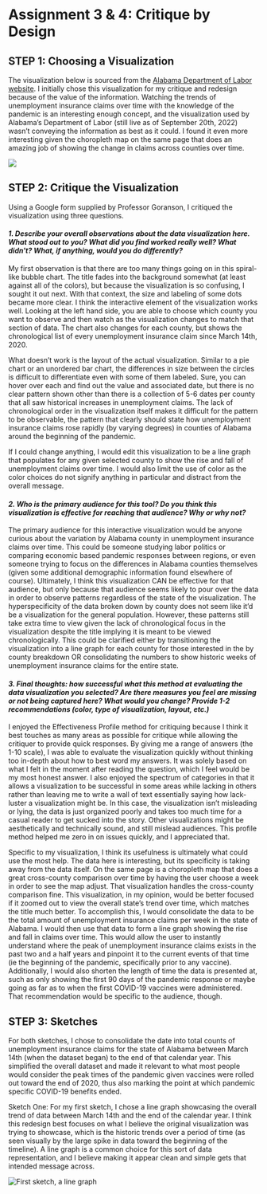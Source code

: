 # Assignment 3 & 4: Critique by Design

## STEP 1: Choosing a Visualization

The visualization below is sourced from the [Alabama Department of Labor website](https://www2.labor.alabama.gov/Laus/InitialClaimsTab.aspx). I initially chose this visualization for my critique and redesign because of the value of the information. Watching the trends of unemployment insurance claims over time with the knowledge of the pandemic is an interesting enough concept, and the visualization used by Alabama’s Department of Labor (still live as of September 20th, 2022) wasn’t conveying the information as best as it could. I found it even more interesting given the choropleth map on the same page that does an amazing job of showing the change in claims across counties over time. 

<div class='tableauPlaceholder' id='viz1663722500042' style='position: relative'><noscript><a href='https:&#47;&#47;www2.labor.alabama.gov&#47;'><img alt=' ' src='https:&#47;&#47;public.tableau.com&#47;static&#47;images&#47;AL&#47;ALInitialClaims_16039749611040&#47;Historical&#47;1_rss.png' style='border: none' /></a></noscript><object class='tableauViz'  style='display:none;'><param name='host_url' value='https%3A%2F%2Fpublic.tableau.com%2F' /> <param name='embed_code_version' value='3' /> <param name='site_root' value='' /><param name='name' value='ALInitialClaims_16039749611040&#47;Historical' /><param name='tabs' value='yes' /><param name='toolbar' value='yes' /><param name='static_image' value='https:&#47;&#47;public.tableau.com&#47;static&#47;images&#47;AL&#47;ALInitialClaims_16039749611040&#47;Historical&#47;1.png' /> <param name='animate_transition' value='yes' /><param name='display_static_image' value='yes' /><param name='display_spinner' value='yes' /><param name='display_overlay' value='yes' /><param name='display_count' value='yes' /><param name='language' value='en' /><param name='filter' value='publish=yes' /></object></div>                
<script type='text/javascript'>                    
  var divElement = document.getElementById('viz1663722500042');                    
  var vizElement = divElement.getElementsByTagName('object')[0];                    
  if ( divElement.offsetWidth > 800 ) { vizElement.style.width='1000px';vizElement.style.height='1050px';} else if ( divElement.offsetWidth > 500 ) { vizElement.style.width='1000px';vizElement.style.height='1050px';} else { vizElement.style.width='100%';vizElement.style.height='950px';}                     
  var scriptElement = document.createElement('script');                    
  scriptElement.src = 'https://public.tableau.com/javascripts/api/viz_v1.js';                    
  vizElement.parentNode.insertBefore(scriptElement, vizElement);                
</script>

## STEP 2: Critique the Visualization

Using a Google form supplied by Professor Goranson, I critiqued the visualization using three questions.

#### *1. Describe your overall observations about the data visualization here.  What stood out to you?  What did you find worked really well?  What didn't?  What, if anything, would you do differently?*

My first observation is that there are too many things going on in this spiral-like bubble chart. The title fades into the background somewhat (at least against all of the colors), but because the visualization is so confusing, I sought it out next. With that context, the size and labeling of some dots became more clear. I think the interactive element of the visualization works well. Looking at the left hand side, you are able to choose which county you want to observe and then watch as the visualization changes to match that section of data. The chart also changes for each county, but shows the chronological list of every unemployment insurance claim since March 14th, 2020. 

What doesn’t work is the layout of the actual visualization. Similar to a pie chart or an unordered bar chart, the differences in size between the circles is difficult to differentiate even with some of them labeled. Sure, you can hover over each and find out the value and associated date, but there is no clear pattern shown other than there is a collection of 5-6 dates per county that all saw historical increases in unemployment claims. The lack of chronological order in the visualization itself makes it difficult for the pattern to be observable, the pattern that clearly should state how unemployment insurance claims rose rapidly (by varying degrees) in counties of Alabama around the beginning of the pandemic. 

If I could change anything, I would edit this visualization to be a line graph that populates for any given selected county to show the rise and fall of unemployment claims over time. I would also limit the use of color as the color choices do not signify anything in particular and distract from the overall message. 

#### *2. Who is the primary audience for this tool?  Do you think this visualization is effective for reaching that audience?  Why or why not?*

The primary audience for this interactive visualization would be anyone curious about the variation by Alabama county in unemployment insurance claims over time. This could be someone studying labor politics or comparing economic based pandemic responses between regions, or even someone trying to focus on the differences in Alabama counties themselves (given some additional demographic information found elsewhere of course). Ultimately, I think this visualization CAN be effective for that audience, but only because that audience seems likely to pour over the data in order to observe patterns regardless of the state of the visualization. The hyperspecificity of the data broken down by county does not seem like it’d be a visualization for the general population. However, these patterns still take extra time to view given the lack of chronological focus in the visualization despite the title implying it is meant to be viewed chronologically. This could be clarified either by transitioning the visualization into a line graph for each county for those interested in the by county breakdown OR consolidating the numbers to show historic weeks of unemployment insurance claims for the entire state. 

#### *3. Final thoughts: how successful what this method at evaluating the data visualization you selected? Are there measures you feel are missing or not being captured here?  What would you change?  Provide 1-2 recommendations (color, type of visualization, layout, etc.)*

I enjoyed the Effectiveness Profile method for critiquing because I think it best touches as many areas as possible for critique while allowing the critiquer to provide quick responses. By giving me a range of answers (the 1-10 scale), I was able to evaluate the visualization quickly without thinking too in-depth about how to best word my answers. It was solely based on what I felt in the moment after reading the question, which I feel would be my most honest answer. I also enjoyed the spectrum of categories in that it allows a visualization to be successful in some areas while lacking in others rather than leaving me to write a wall of text essentially saying how lack-luster a visualization might be. In this case, the visualization isn’t misleading or lying, the data is just organized poorly and takes too much time for a casual reader to get sucked into the story. Other visualizations might be aesthetically and technically sound, and still mislead audiences. This profile method helped me zero in on issues quickly, and I appreciated that.

Specific to my visualization, I think its usefulness is ultimately what could use the most help. The data here is interesting, but its specificity is taking away from the data itself. On the same page is a choropleth map that does a great cross-county comparison over time by having the user choose a week in order to see the map adjust. That visualization handles the cross-county comparison fine. This visualization, in my opinion, would be better focused if it zoomed out to view the overall state’s trend over time, which matches the title much better. To accomplish this, I would consolidate the data to be the total amount of unemployment insurance claims per week in the state of Alabama. I would then use that data to form a line graph showing the rise and fall in claims over time. This would allow the user to instantly understand where the peak of unemployment insurance claims exists in the past two and a half years and pinpoint it to the current events of that time (ie the beginning of the pandemic, specifically prior to any vaccine). Additionally, I would also shorten the length of time the data is presented at, such as only showing the first 90 days of the pandemic response or maybe going as far as to when the first COVID-19 vaccines were administered. That recommendation would be specific to the audience, though. 

## STEP 3: Sketches

For both sketches, I chose to consolidate the date into total counts of unemployment insurance claims for the state of Alabama between March 14th (when the dataset began) to the end of that calendar year. This simplified the overall dataset and made it relevant to what most people would consider the peak times of the pandemic given vaccines were rolled out toward the end of 2020, thus also marking the point at which pandemic specific COVID-19 benefits ended.

Sketch One: For my first sketch, I chose a line graph showcasing the overall trend of data between March 14th and the end of the calendar year. I think this redesign best focuses on what I believe the original visualization was trying to showcase, which is the historic trends over a period of time (as seen visually by the large spike in data toward the beginning of the timeline). A line graph is a common choice for this sort of data representation, and I believe making it appear clean and simple gets that intended message across.

![First sketch, a line graph](https://lh5.googleusercontent.com/8Wt3hQbf_n675y2KoVMvyeRyif-rjqNjMrzsmcsLHB6-qpAv1PYzvzNCLcpdMdXXWIXeh2S6L3zWG-5UtS6MtR4Tw09a5fJaY88ZprZTt9KtiU8FCkKH7_-SyL2EvNYauZpy87UT0WeWzY_rqPJVNYK3A-mPy7QFWAosZl19E99Eoh9A0BtUQZe3qckzTHJH)
